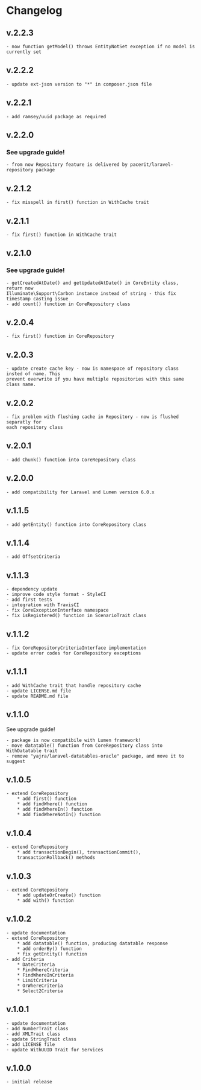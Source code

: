 # Changelog
## v.2.2.3
    - now function getModel() throws EntityNotSet exception if no model is currently set
## v.2.2.2
    - update ext-json version to "*" in composer.json file
## v.2.2.1
    - add ramsey/uuid package as required
## v.2.2.0
### See upgrade guide!
    - from now Repository feature is delivered by pacerit/laravel-repository package
## v.2.1.2
    - fix misspell in first() function in WithCache trait
## v.2.1.1
    - fix first() function in WithCache trait
## v.2.1.0
### See upgrade guide!

    - getCreatedAtDate() and getUpdatedAtDate() in CoreEntity class, return now 
    Illuminate\Support\Carbon instance instead of string - this fix timestamp casting issue
    - add count() function in CoreRepository class
## v.2.0.4
    - fix first() function in CoreRepository
## v.2.0.3
    - update create cache key - now is namespace of repository class insted of name. This
    prevent overwrite if you have multiple repositories with this same class name.
## v.2.0.2
    - fix problem with flushing cache in Repository - now is flushed separatly for
    each repository class
## v.2.0.1
    - add Chunk() function into CoreRepository class
## v.2.0.0
    - add compatibility for Laravel and Lumen version 6.0.x
## v.1.1.5
    - add getEntity() function into CoreRepository class
## v.1.1.4
    - add OffsetCriteria
## v.1.1.3
    - dependency update
    - improve code style format - StyleCI
    - add first tests
    - integration with TravisCI
    - fix CoreExceptionInterface namespace
    - fix isRegistered() function in ScenarioTrait class

## v.1.1.2
    - fix CoreRepositoryCriteriaInterface implementation
    - update error codes for CoreRepository exceptions
## v.1.1.1
    - add WithCache trait that handle repository cache
    - update LICENSE.md file
    - update README.md file
## v.1.1.0
See upgrade guide!

    - package is now compatibile with Lumen framework!
    - move datatable() function from CoreRepository class into WithDatatable trait
    - remove "yajra/laravel-datatables-oracle" package, and move it to suggest
## v.1.0.5
    - extend CoreRepository
        * add first() function
        * add findWhere() function
        * add findWhereIn() function
        * add findWhereNotIn() function
## v.1.0.4
    - extend CoreRepository
        * add transactionBegin(), transactionCommit(), 
        transactionRollback() methods
## v.1.0.3
    - extend CoreRepository
        * add updateOrCreate() function
        * add with() function
## v.1.0.2
    - update documentation
    - extend CoreRepository
        * add datatable() function, producing datatable response
        * add orderBy() function
        * fix getEntity() function
    - add Criteria
        * DateCriteria
        * FindWhereCriteria
        * FindWhereInCriteria
        * LimitCriteria
        * OrWhereCriteria
        * Select2Criteria
## v.1.0.1
    - update documentation
    - add NumberTrait class
    - add XMLTrait class
    - update StringTrait class
    - add LICENSE file
    - update WithUUID Trait for Services
## v.1.0.0
    - initial release 